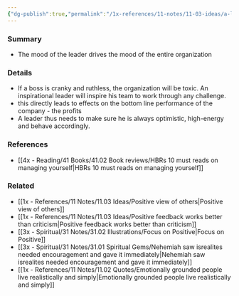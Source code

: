 ```yaml
---
{"dg-publish":true,"permalink":"/1x-references/11-notes/11-03-ideas/a-leaders-mood-is-critical-to-the-performance-of-the-team/","title":"A leaders mood is critical to the performance of the team","noteIcon":""}
---
```



### Summary
- The mood of the leader drives the mood of the entire organization

### Details
- If a boss is cranky and ruthless, the organization will be toxic. An inspirational leader will inspire his team to work through any challenge.
- this directly leads to effects on the bottom line performance of the company - the profits
- A leader thus needs to make sure he is always optimistic, high-energy and behave accordingly.

### References
- [[4x - Reading/41 Books/41.02 Book reviews/HBRs 10 must reads on managing yourself\|HBRs 10 must reads on managing yourself]]

### Related
- [[1x - References/11 Notes/11.03 Ideas/Positive view of others\|Positive view of others]]
- [[1x - References/11 Notes/11.03 Ideas/Positive feedback works better than criticism\|Positive feedback works better than criticism]]
- [[3x - Spiritual/31 Notes/31.02 Illustrations/Focus on Positive\|Focus on Positive]]
- [[3x - Spiritual/31 Notes/31.01 Spiritual Gems/Nehemiah saw isrealites needed encouragement and gave it immediately\|Nehemiah saw isrealites needed encouragement and gave it immediately]]
- [[1x - References/11 Notes/11.02 Quotes/Emotionally grounded people live realistically and simply\|Emotionally grounded people live realistically and simply]]